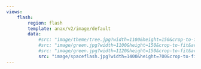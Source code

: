 ```yaml
---
views:
    flash:
        region: flash
        template: anax/v2/image/default
        data:
            #src: "image/theme/tree.jpg?width=1100&height=150&crop-to-fit&area=0,0,30,0"
            #src: "image/green.jpg?width=1100&height=150&crop-to-fit&area=0,0,30,0"
            #src: "image/green.jpg?width=1120&height=150&crop-to-fit&area=10,0,0,10"
            src: "image/spaceflash.jpg?width=1400&height=700&crop-to-fit"
---
```

